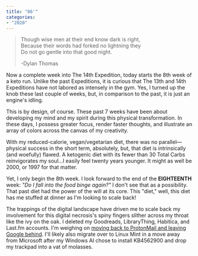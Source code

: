 ```yaml
---
title: "86'"
categories:
- "2020"
---
```


> Though wise men at their end know dark is right,  
> Because their words had forked no lightning they  
> Do not go gentle into that good night.  
>
> -Dylan Thomas


Now a complete week into The 14th Expedition, today starts the 8th week of a keto run.  Unlike the past Expeditions, it is curious that The 13th and 14th Expeditions have not labored as intensely in the gym.  Yes, I turned up the knob these last couple of weeks, but, in comparison to the past, it is just an engine's idling.

This is by design, of course. These past 7 weeks have been about developing my mind and my spirit during this physical transformation.  In these days, I possess greater focus, render faster thoughts, and illustrate an array of colors across the canvas of my creativity.

With my reduced-calorie, vegan/vegetarian diet, there was no parallel—physical success in the short term, absolutely, but, that diet is intrinsically (and woefully) flawed.  A ketogenic diet with its fewer than 30 Total Carbs reinvigorates my soul...I easily feel twenty years younger.  It might as well be 2000, or 1997 for that matter.

Yet, I only begin the 8th week.  I look forward to the end of the **EIGHTEENTH** week: *"Do I fall into the food binge again?"*  I don't see that as a possibility.  That past diet had the power of the will at its core.  This "diet," well, this diet has me stuffed at dinner as I'm looking to scale back!

The trappings of the digital landscape have driven me to scale back my involvement for this digital necrosis's spiny fingers slither across my throat like the ivy on the oak.  I deleted my Goodreads, LibraryThing, Habitica, and Last.fm accounts.  I'm weighing on [moving back to ProtonMail and leaving Google behind](/christopher-cross-sailing/).  I'll likely also migrate over to Linux Mint in a move away from Microsoft after my Windows AI chose to install KB4562900 and drop my trackpad into a vat of molasses. 



